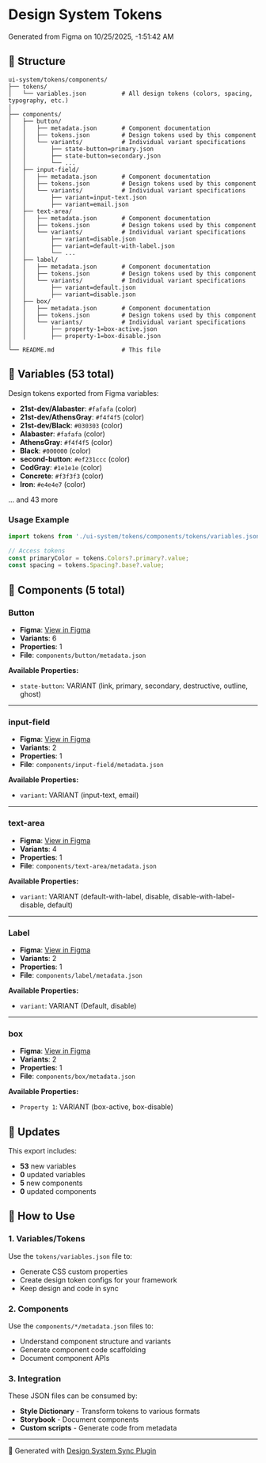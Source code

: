 # Design System Tokens

Generated from Figma on 10/25/2025, -1:51:42 AM

## 📁 Structure

```
ui-system/tokens/components/
├── tokens/
│   └── variables.json          # All design tokens (colors, spacing, typography, etc.)
│
├── components/
│   ├── button/
│   │   ├── metadata.json       # Component documentation
│   │   ├── tokens.json         # Design tokens used by this component
│   │   └── variants/           # Individual variant specifications
│   │       ├── state-button=primary.json
│   │       ├── state-button=secondary.json
│   │       └── ...
│   ├── input-field/
│   │   ├── metadata.json       # Component documentation
│   │   ├── tokens.json         # Design tokens used by this component
│   │   └── variants/           # Individual variant specifications
│   │       ├── variant=input-text.json
│   │       ├── variant=email.json
│   ├── text-area/
│   │   ├── metadata.json       # Component documentation
│   │   ├── tokens.json         # Design tokens used by this component
│   │   └── variants/           # Individual variant specifications
│   │       ├── variant=disable.json
│   │       ├── variant=default-with-label.json
│   │       └── ...
│   ├── label/
│   │   ├── metadata.json       # Component documentation
│   │   ├── tokens.json         # Design tokens used by this component
│   │   └── variants/           # Individual variant specifications
│   │       ├── variant=default.json
│   │       ├── variant=disable.json
│   ├── box/
│   │   ├── metadata.json       # Component documentation
│   │   ├── tokens.json         # Design tokens used by this component
│   │   └── variants/           # Individual variant specifications
│   │       ├── property-1=box-active.json
│   │       ├── property-1=box-disable.json
│
└── README.md                   # This file
```

## 🎨 Variables (53 total)

Design tokens exported from Figma variables:

- **21st-dev/Alabaster**: `#fafafa` (color)
- **21st-dev/AthensGray**: `#f4f4f5` (color)
- **21st-dev/Black**: `#030303` (color)
- **Alabaster**: `#fafafa` (color)
- **AthensGray**: `#f4f4f5` (color)
- **Black**: `#000000` (color)
- **second-button**: `#ef231ccc` (color)
- **CodGray**: `#1e1e1e` (color)
- **Concrete**: `#f3f3f3` (color)
- **Iron**: `#e4e4e7` (color)

... and 43 more

### Usage Example

```javascript
import tokens from './ui-system/tokens/components/tokens/variables.json';

// Access tokens
const primaryColor = tokens.Colors?.primary?.value;
const spacing = tokens.Spacing?.base?.value;
```

## 🧩 Components (5 total)

### Button

- **Figma**: [View in Figma](https://www.figma.com/file/undefined?node-id=56:23)
- **Variants**: 6
- **Properties**: 1
- **File**: `components/button/metadata.json`

**Available Properties:**
- `state-button`: VARIANT (link, primary, secondary, destructive, outline, ghost)

---

### input-field

- **Figma**: [View in Figma](https://www.figma.com/file/undefined?node-id=67:112)
- **Variants**: 2
- **Properties**: 1
- **File**: `components/input-field/metadata.json`

**Available Properties:**
- `variant`: VARIANT (input-text, email)

---

### text-area

- **Figma**: [View in Figma](https://www.figma.com/file/undefined?node-id=72:111)
- **Variants**: 4
- **Properties**: 1
- **File**: `components/text-area/metadata.json`

**Available Properties:**
- `variant`: VARIANT (default-with-label, disable, disable-with-label-disable, default)

---

### Label

- **Figma**: [View in Figma](https://www.figma.com/file/undefined?node-id=72:122)
- **Variants**: 2
- **Properties**: 1
- **File**: `components/label/metadata.json`

**Available Properties:**
- `variant`: VARIANT (Default, disable)

---

### box

- **Figma**: [View in Figma](https://www.figma.com/file/undefined?node-id=72:161)
- **Variants**: 2
- **Properties**: 1
- **File**: `components/box/metadata.json`

**Available Properties:**
- `Property 1`: VARIANT (box-active, box-disable)


## 🔄 Updates

This export includes:
- **53** new variables
- **0** updated variables
- **5** new components
- **0** updated components

## 📖 How to Use

### 1. Variables/Tokens

Use the `tokens/variables.json` file to:
- Generate CSS custom properties
- Create design token configs for your framework
- Keep design and code in sync

### 2. Components

Use the `components/*/metadata.json` files to:
- Understand component structure and variants
- Generate component code scaffolding
- Document component APIs

### 3. Integration

These JSON files can be consumed by:
- **Style Dictionary** - Transform tokens to various formats
- **Storybook** - Document components
- **Custom scripts** - Generate code from metadata

---

🤖 Generated with [Design System Sync Plugin](https://github.com/your-repo)
